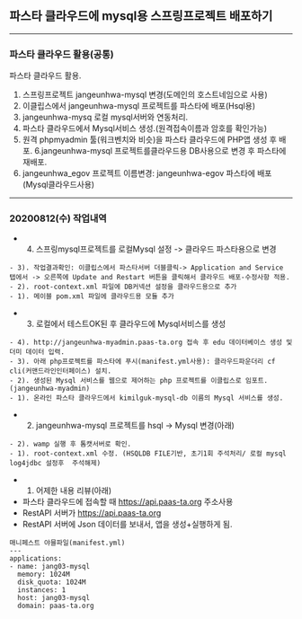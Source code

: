 ## 파스타 클라우드에 mysql용 스프링프로젝트 배포하기

***
### 파스타 클라우드 활용(공통)
파스타 클라우드 활용.
1. 스프링프로젝트 jangeunhwa-mysql 변경(도메인의 호스트네임으로 사용)
2. 이클립스에서 jangeunhwa-mysql 프로젝트를 파스타에 배포(Hsql용)
3. jangeunhwa-mysq 로컬 mysql서버와 연동처리.
4. 파스타 클라우드에서 Mysql서비스 생성.(원격접속이름과 암호를 확인가능)
5. 원격 phpmyadmin 툴(워크벤치와 비슷)을 파스타 클라우드에 PHP앱 생성 후 배포.
6.jangeunhwa-mysql 프로젝트를클라우드용 DB사용으로 변경 후 파스타에 재배포.
7. jangeunhwa_egov 프로젝트 이름변경: jangeunhwa-egov 파스타에 배포(Mysql클라우드사용)
***
### 20200812(수) 작업내역
- 4. 스프링mysql프로젝트를 로컬Mysql 설정 -> 클라우드 파스타용으로 변경

```
- 3). 작업결과확인: 이클립스에서 파스타서버 더블클릭-> Application and Service 탭에서 -> 오른쪽에 Update and Restart 버튼을 클릭해서 클라우드 배포-수정사항 적용.
- 2). root-context.xml 파일에 DB커넥션 설정을 클라우드용으로 추가
- 1). 메이블 pom.xml 파일에 클라우드용 모듈 추가
```
- 3. 로컬에서 테스트OK된 후 클라우드에 Mysql서비스를 생성

```
- 4). http://jangeunhwa-myadmin.paas-ta.org 접속 후 edu 데이터베이스 생성 및 더미 데이터 입력. 
- 3). 아래 php프로젝트를 파스타에 푸시(manifest.yml사용): 클라우드파운더리 cf cli(커맨드라인인터페이스) 설치.
- 2). 생성된 Mysql 서비스를 웹으로 제어하는 php 프로젝트를 이클립스로 임포트. (jangeunhwa-myadmin)
- 1). 온라인 파스타 클라우드에서 kimilguk-mysql-db 이름의 Mysql 서비스를 생성.
```
- 2. jangeunhwa-mysql 프로젝트를 hsql -> Mysql 변경(아래)

```
- 2). wamp 실행 후 톰캣서버로 확인.
- 1). root-context.xml 수정. (HSQLDB FILE기반, 초기1회 주석처리/ 로컬 mysql log4jdbc 설정후  주석해제)
```
- 1. 어제한 내용 리뷰(아래)
- 파스타 클라우드에 접속할 때 https://api.paas-ta.org 주소사용
- RestAPI 서버가 https://api.paas-ta.org
- RestAPI 서버에 Json 데이터를 보내서, 앱을 생성+실행하게 됨.


```
매니페스트 야믈파일(manifest.yml)
---
applications:
- name: jang03-mysql
  memory: 1024M
  disk_quota: 1024M
  instances: 1
  host: jang03-mysql
  domain: paas-ta.org
```


